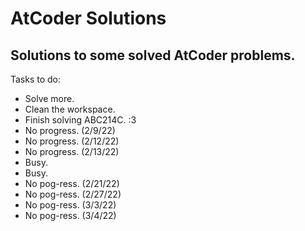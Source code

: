 # AtCoder Solutions
 Solutions to some solved AtCoder problems.
------------------------------------------
Tasks to do:
- Solve more.
- Clean the workspace.
- Finish solving ABC214C. :3
- No progress. (2/9/22)
- No progress. (2/12/22)
- No progress. (2/13/22)
- Busy.
- Busy.
- No pog-ress. (2/21/22)
- No pog-ress. (2/27/22)
- No pog-ress. (3/3/22)
- No pog-ress. (3/4/22)

